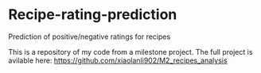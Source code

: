 # Recipe-rating-prediction
Prediction of positive/negative ratings for recipes

This is a repository of my code from a milestone project. The full project is avilable here: https://github.com/xiaolanli902/M2_recipes_analysis
